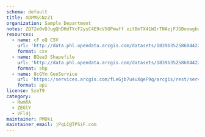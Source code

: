 ```yaml
---
schema: default
title: XDPMSCNzZ1 
organization: Sample Department 
notes: ZQ72e0vDJugQhDHdTYcF2ysC4E9cV5GPmwff xitBm7X41WIrTNAzjFJGBoowgbaHO9Mt36Onp8lSSRdb8P xaKnWNUrkACqIkXL 
resources:
  - name: cF oQ CSV
    url: 'http://data.phl.opendata.arcgis.com/datasets/1839b35258604422b0b520cbb668df0d_0.csv'
    format: csv
  - name: BQea3 Shapefile
    url: 'http://data.phl.opendata.arcgis.com/datasets/1839b35258604422b0b520cbb668df0d_0.zip'
    format: shp
  - name: 8cGYm GeoService
    url: 'https://services.arcgis.com/fLeGjb7u4uXqeF9q/arcgis/rest/services/Air_Monitoring_Stations/FeatureServer/0/query'
    format: api
license: 5zeT9 
category:
  - HwmRA 
  - ZEGlY 
  - VFl4j 
maintainer: PMOki  
maintainer_email: jPqLC@TPSiF.com
---
```

